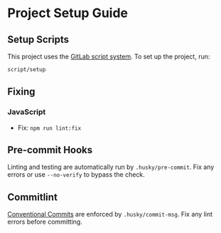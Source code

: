 # Project Setup Guide

## Setup Scripts

This project uses the
[GitLab script system](https://github.blog/2015-06-30-scripts-to-rule-them-all/).
To set up the project, run:

```bash
script/setup
```

## Fixing

### JavaScript

-   Fix: `npm run lint:fix`

## Pre-commit Hooks

Linting and testing are automatically run by `.husky/pre-commit`. Fix any errors
or use `--no-verify` to bypass the check.

## Commitlint

[Conventional Commits](https://www.npmjs.com/package/@commitlint/config-conventional)
are enforced by `.husky/commit-msg`. Fix any lint errors before committing.
